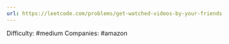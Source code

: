 ```yaml
---
url: https://leetcode.com/problems/get-watched-videos-by-your-friends
---
```


Difficulty: #medium
Companies: #amazon